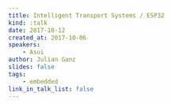 ```yaml
---
title: Intelligent Transport Systems / ESP32
kind: :talk
date: 2017-10-12
created_at: 2017-10-06
speakers:
    - Asui
author: Julian Ganz
slides: false
tags:
    - embedded
link_in_talk_list: false
---
```


